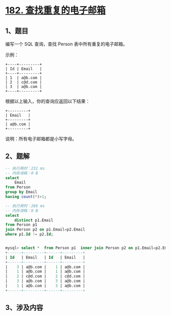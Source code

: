 # [182. 查找重复的电子邮箱](https://leetcode-cn.com/problems/duplicate-emails/)

## 1、题目

编写一个 SQL 查询，查找 Person 表中所有重复的电子邮箱。

示例：

	+----+---------+
	| Id | Email   |
	+----+---------+
	| 1  | a@b.com |
	| 2  | c@d.com |
	| 3  | a@b.com |
	+----+---------+

根据以上输入，你的查询应返回以下结果：

	+---------+
	| Email   |
	+---------+
	| a@b.com |
	+---------+

说明：所有电子邮箱都是小写字母。

## 2、题解

```sql
-- 执行用时：231 ms
-- 内存消耗：0 B
select 
    Email   
from Person 
group by Email
having count(*)>1;
```

```sql
-- 执行用时：266 ms
-- 内存消耗：0 B
select 
    distinct p1.Email 
from Person p1 
join Person p2 on p1.Email=p2.Email 
where p1.Id != p2.Id;


mysql> select *  from Person p1  inner join Person p2 on p1.Email=p2.Email;                 
+------+---------+------+---------+
| Id   | Email   | Id   | Email   |
+------+---------+------+---------+
|    3 | a@b.com |    1 | a@b.com |
|    1 | a@b.com |    1 | a@b.com |
|    2 | c@d.com |    2 | c@d.com |
|    3 | a@b.com |    3 | a@b.com |
|    1 | a@b.com |    3 | a@b.com |
+------+---------+------+---------+
```

## 3、涉及内容